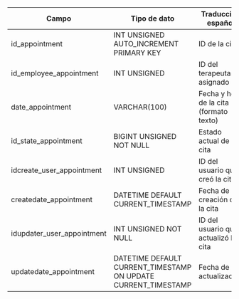 
| Campo                          | Tipo de dato                          | Traducción español                          |
|-------------------------------|---------------------------------------|---------------------------------------------|
| id_appointment                 | INT UNSIGNED AUTO_INCREMENT PRIMARY KEY | ID de la cita                           |
| id_employee_appointment        | INT UNSIGNED                          | ID del terapeuta asignado                   |
| date_appointment               | VARCHAR(100)                          | Fecha y hora de la cita (formato texto)     |
| id_state_appointment           | BIGINT UNSIGNED NOT NULL               | Estado actual de la cita                    |
| idcreate_user_appointment      | INT UNSIGNED                          | ID del usuario que creó la cita              |
| createdate_appointment         | DATETIME DEFAULT CURRENT_TIMESTAMP    | Fecha de creación de la cita                |
| idupdater_user_appointment     | INT UNSIGNED NOT NULL                  | ID del usuario que actualizó la cita        |
| updatedate_appointment         | DATETIME DEFAULT CURRENT_TIMESTAMP ON UPDATE CURRENT_TIMESTAMP | Fecha de actualización |
